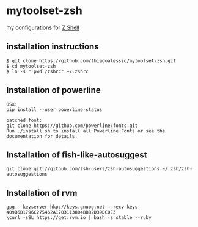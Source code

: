# mytoolset-zsh

my configurations for [Z Shell](http://www.zsh.org/)

## installation instructions

    $ git clone https://github.com/thiagoalessio/mytoolset-zsh.git
    $ cd mytoolset-zsh
    $ ln -s "`pwd`/zshrc" ~/.zshrc

## Installation of powerline

    OSX:
    pip install --user powerline-status

    patched font:
    git clone https://github.com/powerline/fonts.git
    Run ./install.sh to install all Powerline Fonts or see the documentation for details.


## Installation of fish-like-autosuggest

    git clone git://github.com/zsh-users/zsh-autosuggestions ~/.zsh/zsh-autosuggestions

## Installation of rvm

    gpg --keyserver hkp://keys.gnupg.net --recv-keys 409B6B1796C275462A1703113804BB82D39DC0E3
    \curl -sSL https://get.rvm.io | bash -s stable --ruby
